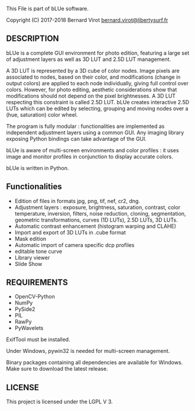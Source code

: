 This File is part of bLUe software.

Copyright (C) 2017-2018 Bernard Virot <bernard.virot@libertysurf.fr>

## DESCRIPTION

 bLUe is a complete GUI environment for photo edition, featuring a large set of adjustment layers as
 well as 3D LUT and 2.5D LUT management.

A 3D LUT is represented by a 3D cube of color nodes. Image pixels are associated
to nodes, based on their color, and modifications (change in output colors) are applied to each node individually,
giving full control over colors. However, for photo editing, aesthetic considerations show that
modifications should not depend on the pixel brightnesses. A 3D LUT respecting this constraint
is called 2.5D LUT.
bLUe creates interactive 2.5D LUTs which can be edited by selecting, grouping and moving nodes over
a (hue, saturation) color wheel.

The program is fully modular : functionalities are implemented as independent
adjustment layers using a common GUI. Any imaging library exposing Python
bindings can take advantage of the GUI.

bLUe is aware of multi-screen environments and color profiles : it uses image and
monitor profiles in conjunction to display accurate colors.

bLUe is written in Python.

## Functionalities

* Edition of files in formats jpg, png, tif, nef, cr2, dng.
* Adjustment layers : exposure, brightness, saturation, contrast, color temperature, inversion, filters, noise reduction, cloning,
segmentation, geometric transformations, curves (1D LUTs), 2.5D LUTs, 3D LUTs.
* Automatic contrast enhancement (histogram warping and CLAHE)
* Import and export of 3D LUTs in .cube format
* Mask edition
* Automatic import of camera specific dcp profiles
* editable tone curve
* Library viewer
* Slide Show

## REQUIREMENTS

* OpenCV-Python
* NumPy
* PySide2
* PIL
* RawPy
* PyWavelets

ExifTool must be installed.

Under Windows,  pywin32 is needed for multi-screen management.

Binary packages containing all dependencies are available for Windows.
Make sure to download the latest release.

## LICENSE

 This project is licensed under the LGPL V 3.

